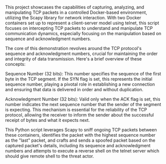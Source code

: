 This project showcases the capabilities of capturing, analyzing, and manipulating TCP packets in a controlled Docker-based environment, utilizing the Scapy library for network interaction. With two Docker containers set up to represent a client-server model using telnet, this script focuses on intercepting TCP packets to understand and manipulate TCP communication dynamics, especially focusing on the manipulation based on sequence and acknowledgment numbers.

The core of this demonstration revolves around the TCP protocol's sequence and acknowledgment numbers, crucial for maintaining the order and integrity of data transmission. Here's a brief overview of these concepts:

Sequence Number (32 bits): This number specifies the sequence of the first byte in the TCP segment. If the SYN flag is set, this represents the initial sequence number, playing a pivotal role in establishing a new connection and ensuring that data is delivered in order and without duplication.

Acknowledgment Number (32 bits): Valid only when the ACK flag is set, this number indicates the next sequence number that the sender of the segment is expecting. This mechanism is essential for the reliability of the TCP protocol, allowing the receiver to inform the sender about the successful receipt of bytes and what it expects next.

This Python script leverages Scapy to sniff ongoing TCP packets between these containers, identifies the packet with the highest sequence number as the "last" packet, and crafts and sends a spoofed packet based on the captured packet's details, including its sequence and acknowledgment numbers and attempts to execute a reverse shell on the telnet server which should give remote shell to the threat actor.
